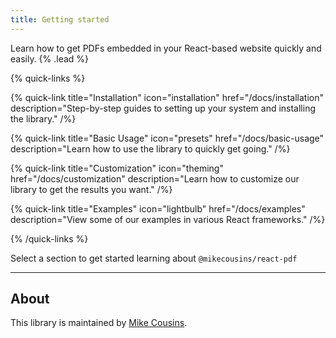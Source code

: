 ```yaml
---
title: Getting started
---
```


Learn how to get PDFs embedded in your React-based website quickly and easily. {% .lead %}

{% quick-links %}

{% quick-link title="Installation" icon="installation" href="/docs/installation" description="Step-by-step guides to setting up your system and installing the library." /%}

{% quick-link title="Basic Usage" icon="presets" href="/docs/basic-usage" description="Learn how to use the library to quickly get going." /%}

{% quick-link title="Customization" icon="theming" href="/docs/customization" description="Learn how to customize our library to get the results you want." /%}

{% quick-link title="Examples" icon="lightbulb" href="/docs/examples" description="View some of our examples in various React frameworks." /%}

{% /quick-links %}

Select a section to get started learning about `@mikecousins/react-pdf`

---

## About

This library is maintained by [Mike Cousins](https://mike.cousins.ai).
